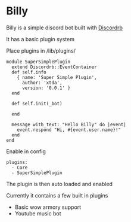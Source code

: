 # Billy

Billy is a simple discord bot built with [Discordrb](https://github.com/meew0/discordrb)

It has a basic plugin system 

Place plugins in /lib/plugins/


```
module SuperSimplePlugin
  extend Discordrb::EventContainer
  def self.info
    { name: 'Super Simple Plugin',
      author: 'xtda',
      version: '0.0.1' }
  end

  def self.init(_bot)

  end

  message with_text: "Hello Billy" do |event|
    event.respond "Hi, #{event.user.name}!"
  end
end

```

Enable in config

```
plugins:
  - Core
  - SuperSimplePlugin
```

The plugin is then auto loaded and enabled 


Currently it contains a few built in plugins

* Basic wow armory support
* Youtube music bot